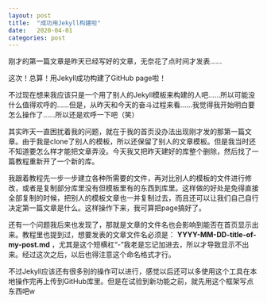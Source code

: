 ```yaml
---
layout: post
title:  "成功用Jekyll构建啦"
date:   2020-04-01
categories: post
---
```

刚才的第一篇文章是昨天已经写好的文章，无奈花了点时间才发表……

这次！总算！用Jekyll成功构建了GitHub page啦！

不过现在想来我应该只是一个用了别人的Jekyll模板来构建的人吧……所以可能没什么值得欢呼的……但是，从昨天和今天的奋斗过程来看……我觉得我开始明白要怎么操作了……所以还是欢呼一下吧（笑）

其实昨天一直困扰着我的问题，就在于我的首页没办法出现刚才发的那第一篇文章。由于我是clone了别人的模板，所以还保留了别人的文章模板。但是我当时还不知道要怎么样才能把文章弄没。今天我又把昨天建好的库整个删除，然后找了一篇教程重新开了一个新的库。

[教程链接]: http://jmcglone.com/guides/github-pages/

我跟着教程先一步一步建立各种所需要的文件，再对比别人的模板的文件进行修改，或者是复制部分库里没有但模板里有的东西到库里。这样做的好处是免得直接全部复制的时候，把别人的模板文章也一并复制过去，而且还可以让我们自己自行决定第一篇文章是什么。这样操作下来，我可算把page搞好了。

还有一个问题我后来也发现了，那就是文章的文件名也会影响到能否在首页显示出来。教程里也提到过，想要发表的文章文件名必须是： **YYYY-MM-DD-title-of-my-post.md** ，尤其是这个短横杠“-”我老是忘记加进去，所以才导致显示不出来。经过这次之后，以后也得注意这个命名格式才行。

不过Jekyll应该还有很多别的操作可以进行，感觉以后还可以多使用这个工具在本地操作完再上传到GitHub库里。但是在试验到新功能之前，就先用这个框架写点东西吧w

